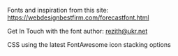 Fonts and inspiration from this site: https://webdesignbestfirm.com/forecastfont.html

Get In Touch with the font author: rezith@ukr.net

CSS using the latest FontAwesome icon stacking options
